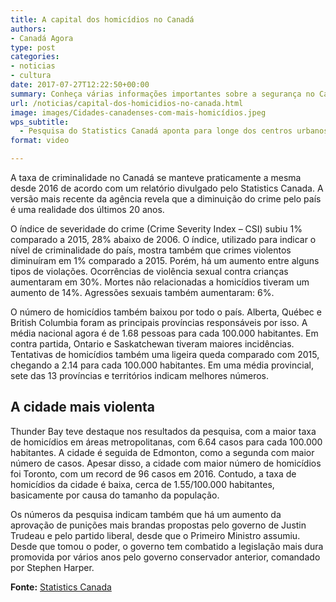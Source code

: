 ```yaml
---
title: A capital dos homicídios no Canadá
authors:
- Canadá Agora
type: post
categories:
- noticias
- cultura
date: 2017-07-27T12:22:50+00:00
summary: Conheça várias informações importantes sobre a segurança no Canadá e descubra qual cidade foi eleita a capital dos homicídios do país.
url: /noticias/capital-dos-homicidios-no-canada.html
image: images/Cidades-canadenses-com-mais-homicídios.jpeg
wps_subtitle:
  - Pesquisa do Statistics Canadá aponta para longe dos centros urbanos
format: video

---
```

A taxa de criminalidade no Canadá se manteve praticamente a mesma desde 2016 de acordo com um relatório divulgado pelo Statistics Canada. A versão mais recente da agência revela que a diminuição do crime pelo país é uma realidade dos últimos 20 anos.

O índice de severidade do crime (Crime Severity Index &#8211; CSI) subiu 1% comparado a 2015, 28% abaixo de 2006. O índice, utilizado para indicar o nível de criminalidade do país, mostra também que crimes violentos diminuíram em 1% comparado a 2015. Porém, há um aumento entre alguns tipos de violações. Ocorrências de violência sexual contra crianças aumentaram em 30%. Mortes não relacionadas a homicídios tiveram um aumento de 14%. Agressões sexuais também aumentaram: 6%.

O número de homicídios também baixou por todo o país. Alberta, Québec e British Columbia foram as principais províncias responsáveis por isso. A média nacional agora é de 1.68 pessoas para cada 100.000 habitantes. Em contra partida, Ontario e Saskatchewan tiveram maiores incidências. Tentativas de homicídios também uma ligeira queda comparado com 2015, chegando a 2.14 para cada 100.000 habitantes. Em uma média provincial, sete das 13 províncias e territórios indicam melhores números.

## A cidade mais violenta

Thunder Bay teve destaque nos resultados da pesquisa, com a maior taxa de homicídios em áreas metropolitanas, com 6.64 casos para cada 100.000 habitantes. A cidade é seguida de Edmonton, como a segunda com maior número de casos. Apesar disso, a cidade com maior número de homicídios foi Toronto, com um record de 96 casos em 2016. Contudo, a taxa de homicídios da cidade é baixa, cerca de 1.55/100.000 habitantes, basicamente por causa do tamanho da população.

Os números da pesquisa indicam também que há um aumento da aprovação de punições mais brandas propostas pelo governo de Justin Trudeau e pelo partido liberal, desde que o Primeiro Ministro assumiu. Desde que tomou o poder, o governo tem combatido a legislação mais dura promovida por vários anos pelo governo conservador anterior, comandado por Stephen Harper.

**Fonte:** <a href="http://www.statcan.gc.ca/daily-quotidien/170724/dq170724b-eng.htm" target="_blank" rel="noopener">Statistics Canada</a>